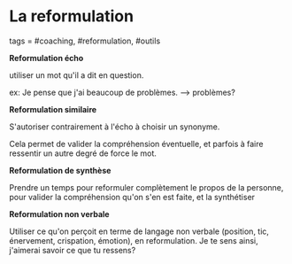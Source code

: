# La reformulation
tags = #coaching, #reformulation, #outils

**Reformulation écho**

utiliser un mot qu'il a dit en question.

ex: Je pense que j'ai beaucoup de problèmes. –> problèmes?

**Reformulation similaire**

S'autoriser contrairement à l'écho à choisir un synonyme.

Cela permet de valider la compréhension éventuelle, et parfois à faire ressentir un autre degré de force le mot.

**Reformulation de synthèse**

Prendre un temps pour reformuler complètement le propos de la personne, pour valider la compréhension qu'on s'en est faite, et la synthétiser

**Reformulation non verbale**

Utiliser ce qu'on perçoit en terme de langage non verbale (position, tic, énervement, crispation, émotion), en reformulation. Je te sens ainsi, j'aimerai savoir ce que tu ressens?

